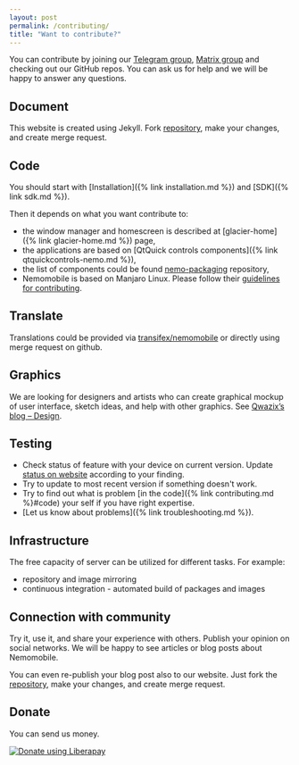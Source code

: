 ```yaml
---
layout: post
permalink: /contributing/
title: "Want to contribute?"
---
```


You can contribute by joining our [Telegram group](https://t.me/NemoMobile), [Matrix group](https://matrix.to/#/#nemomobile:matrix.org)
and checking out our GitHub repos. You can ask us for help and we will be happy to answer any questions.

## Document

This website is created using Jekyll. Fork [repository](https://github.com/nemomobile-ux/nemomobile-ux.github.io), make your changes, and create merge request.

## Code

You should start with [Installation]({% link installation.md %}) and [SDK]({% link sdk.md %}).

Then it depends on what you want contribute to:

* the window manager and homescreen is described at [glacier-home]({% link glacier-home.md %}) page,
* the applications are based on [QtQuick controls components]({% link qtquickcontrols-nemo.md %}),
* the list of components could be found [nemo-packaging](https://github.com/nemomobile-ux/nemo-packaging/) repository,
* Nemomobile is based on Manjaro Linux. Please follow their [guidelines for contributing](https://forum.manjaro.org/t/wiki-how-to-contribute-to-manjaro-arm/35461).

## Translate

Translations could be provided via [transifex/nemomobile](https://www.transifex.com/nemomobile/public/) or directly using merge request on github.

## Graphics

We are looking for designers and artists who can create graphical mockup of user interface, sketch ideas, and help with other graphics. See
[Qwazix’s blog – Design](http://play.qwazix.com/grog/).

## Testing

* Check status of feature with your device on current version. Update [status on website](https://github.com/nemomobile-ux/nemomobile-ux.github.io/tree/master/_devices) according to your finding.
* Try to update to most recent version if something doesn't work.
* Try to find out what is problem [in the code]({% link contributing.md %}#code) your self if you have right expertise.
* [Let us know about problems]({% link troubleshooting.md %}).

## Infrastructure

The free capacity of server can be utilized for different tasks. For example:

* repository and image mirroring
* continuous integration - automated build of packages and images

## Connection with community


Try it, use it, and share your experience with others. Publish your opinion on social networks. We will be happy to see articles or blog posts about Nemomobile.

You can even re-publish your blog post also to our website. Just fork the [repository](https://github.com/nemomobile-ux/nemomobile-ux.github.io), make your changes, and create merge request.

## Donate

You can send us money.

<a href="https://liberapay.com/NemoMobile/donate"><img alt="Donate using Liberapay" src="https://liberapay.com/assets/widgets/donate.svg"></a>
